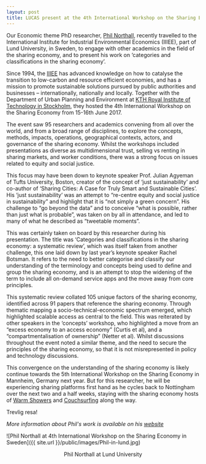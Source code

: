 ```yaml
---
layout: post
title: LUCAS present at the 4th International Workshop on the Sharing Economy in Sweden
---
```

Our Economic theme PhD researcher, [Phil Northall](http://northall.wixsite.com/home), recently travelled to the International Institute for Industrial Environmental Economics (IIIEE), part of Lund University, in Sweden, to engage with other academics in the field of the sharing economy, and to present his work on ‘categories and classifications in the sharing economy’.

Since 1994, the [IIIEE](http://www.iiiee.lu.se/) has advanced knowledge on how to catalyse the transition to low-carbon and resource efficient economies, and has a mission to promote sustainable solutions pursued by public authorities and businesses – internationally, nationally and locally. Together with the Department of Urban Planning and Environment at [KTH Royal Institute of Technology in Stockholm](http://www.kth.se/en), they hosted the 4th International Workshop on the Sharing Economy from 15-16th June 2017.

The event saw 95 researchers and academics convening from all over the world, and from a broad range of disciplines, to explore the concepts, methods, impacts, operations, geographical contexts, actors, and governance of the sharing economy. Whilst the workshops included presentations as diverse as multidimensional trust, selling vs renting in sharing markets, and worker conditions, there was a strong focus on issues related to equity and social justice.

This focus may have been down to keynote speaker Prof. Julian Agyeman of Tufts University, Boston, creator of the concept of ‘just sustainability’ and co-author of ‘Sharing Cities: A Case for Truly Smart and Sustainable Cities’. His ‘just sustainability’ was an attempt to “re-centre equity and social justice in sustainability” and highlight that it is “not simply a green concern”. His challenge to “go beyond the data” and to conceive “what is possible, rather than just what is probable”, was taken on by all in attendance, and led to many of what he described as “tweetable moments”.

This was certainly taken on board by this researcher during his presentation. The title was ‘Categories and classifications in the sharing economy: a systematic review’, which was itself taken from another challenge, this one laid down by last year’s keynote speaker Rachel Botsman.  It refers to the need to better categorise and classify our understanding of the terminology and concepts being used to define and group the sharing economy, and is an attempt to stop the widening of the term to include all on-demand service apps and the move away from core principles.

This systematic review collated 105 unique factors of the sharing economy, identified across 91 papers that reference the sharing economy. Through thematic mapping a socio-technical-economic spectrum emerged, which highlighted scalable access as central to the field. This was reiterated by other speakers in the ‘concepts’ workshop, who highlighted a move from an “excess economy to an access economy” (Curtis et al), and a “compartmentalisation of ownership” (Netter et al). Whilst discussions throughout the event noted a similar theme, and the need to secure the principles of the sharing economy, so that it is not misrepresented in policy and technology discussions.

This convergence on the understanding of the sharing economy is likely continue towards the 5th International Workshop on the Sharing Economy in Mannheim, Germany next year. But for this researcher, he will be experiencing sharing platforms first hand as he cycles back to Nottingham over the next two and a half weeks, staying with the sharing economy hosts of [Warm Showers](https://www.warmshowers.org) and [Couchsurfing](https://www.couchsurfing.com) along the way.

Trevlig resa!

*More information about Phil's work is available on his [website](http://northall.wixsite.com/home)*

![Phil Northall at 4th International Workshop on the Sharing Economy in Sweden]({{ site.url }}/public/images/Phil-in-lund.jpg) 
<p align="center">
Phil Northall at Lund University
</p>


